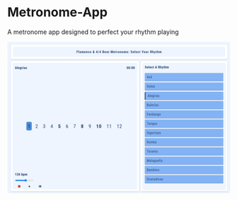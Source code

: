 # Metronome-App
A metronome app designed to perfect your rhythm playing

![image_alt](https://github.com/jassibringit/Metronome-app/blob/main/public/app-screenshot.PNG?raw=true)
